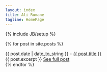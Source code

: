 ```yaml
---
layout: index
title: Ali Rumane
tagline: HomePage
---
```

{% include JB/setup %}

{% for post in site.posts %}
  <div class="panel panel-default">
    <div class="panel-heading">
    {{ post.date | date_to_string }} - <a href="{{ post.url }}">{{ post.title }}</a></div>
    <div class="panel-body">
      {{ post.excerpt }}
      <a href="{{ post.url }}">See full post</a>
    </div>
  </div>
{% endfor %}
